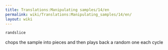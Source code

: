 ```yaml
---
title: Translations:Manipulating samples/14/en
permalink: wiki/Translations:Manipulating_samples/14/en/
layout: wiki
---
```


``` Haskell
randslice
```

chops the sample into pieces and then plays back a random one each cycle
